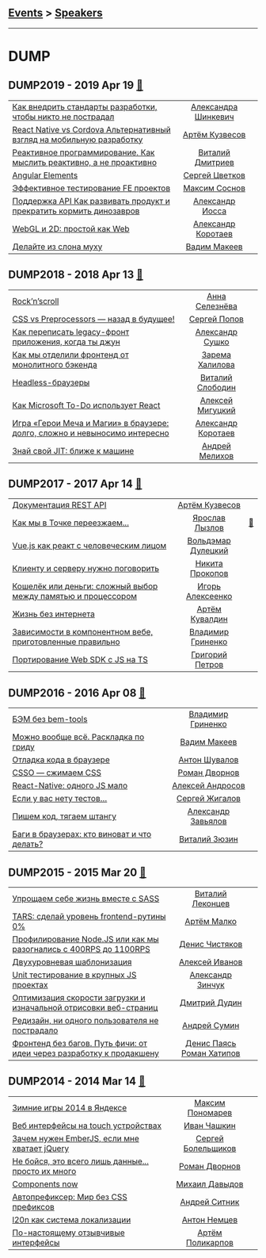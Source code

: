 ## [Events](../README.md) > [Speakers](../speakers.md)
---

# DUMP

## DUMP2019 - 2019 Apr 19 [:movie_camera:](https://www.youtube.com/playlist?list=PLRdS-n5seLRqiGopjk6DN6qtm2C04m_mb)
| | | |
| --- | :---: | --- |
| [Как внедрить стандарты разработки, чтобы никто не пострадал](https://www.youtube.com/watch?v=t7wA0ABNxY0)  |  [Александра Шинкевич](../../speakers/Александра%20Шинкевич.md)  |    |
| [React Native vs Cordova Альтернативный взгляд на мобильную разработку](https://www.youtube.com/watch?v=sNjef7hhd1o)  |  [Артём Кузвесов](../../speakers/Артём%20Кузвесов.md)  |    |
| [Реактивное программирование. Как мыслить реактивно, а не проактивно](https://www.youtube.com/watch?v=8bM4j-BePeM)  |  [Виталий Дмитриев](../../speakers/Виталий%20Дмитриев.md)  |    |
| [Angular Elements](https://www.youtube.com/watch?v=uuQ7V0bFcxE)  |  [Сергей Цветков](../../speakers/Сергей%20Цветков.md)  |    |
| [Эффективное тестирование FE проектов](https://www.youtube.com/watch?v=sgLvPkkG2ok)  |  [Максим Соснов](../../speakers/Максим%20Соснов.md)  |    |
| [Поддержка API Как развивать продукт и прекратить кормить динозавров](https://www.youtube.com/watch?v=5tQyvZAoI-E)  |  [Александр Иосса](../../speakers/Александр%20Иосса.md)  |    |
| [WebGL и 2D: простой как Web](https://www.youtube.com/watch?v=PKNrhSe7ATM)  |  [Александр Коротаев](../../speakers/Александр%20Коротаев.md)  |    |
| [Делайте из слона муху](https://www.youtube.com/watch?v=NCLMjGHePsQ)  |  [Вадим Макеев](../../speakers/Вадим%20Макеев.md)  |    |
## DUMP2018 - 2018 Apr 13 [:movie_camera:](https://www.youtube.com/playlist?list=PLRdS-n5seLRoyY8tjEUDzvxr19JtTLFUf)
| | | |
| --- | :---: | --- |
| [Rock’n’scroll](https://www.youtube.com/watch?v=MPDSBWAg0Do)  |  [Анна Селезнёва](../../speakers/Анна%20Селезнёва.md)  |    |
| [CSS vs Preprocessors — назад в будущее!](https://www.youtube.com/watch?v=PgeyKRHlqnM)  |  [Сергей Попов](../../speakers/Сергей%20Попов.md)  |    |
| [Как переписать legacy-фронт приложения, когда ты джун](https://www.youtube.com/watch?v=323raX_fW6A)  |  [Александр Сушко](../../speakers/Александр%20Сушко.md)  |    |
| [Как мы отделили фронтенд от монолитного бэкенда](https://www.youtube.com/watch?v=Ms7vPiMFhsI)  |  [Зарема Халилова](../../speakers/Зарема%20Халилова.md)  |    |
| [Headless-браузеры](https://www.youtube.com/watch?v=VANpUVKo56I)  |  [Виталий Слободин](../../speakers/Виталий%20Слободин.md)  |    |
| [Как Microsoft To-Do использует React](https://www.youtube.com/watch?v=ZdrnIUgeDAs)  |  [Алексей Мигуцкий](../../speakers/Алексей%20Мигуцкий.md)  |    |
| [Игра «Герои Меча и Магии» в браузере: долго, сложно и невыносимо интересно](https://www.youtube.com/watch?v=eauzFBCJDb0)  |  [Александр Коротаев](../../speakers/Александр%20Коротаев.md)  |    |
| [Знай свой JIT: ближе к машине](https://www.youtube.com/watch?v=ZEwFVEXK1xI)  |  [Андрей Мелихов](../../speakers/Андрей%20Мелихов.md)  |    |
## DUMP2017 - 2017 Apr 14 [:movie_camera:](https://www.youtube.com/playlist?list=PLRdS-n5seLRqoENxUsxmPbUxrFpk5JBmc)
| | | |
| --- | :---: | --- |
| [Документация REST API](https://www.youtube.com/watch?v=zXipJqeetHM)  |  [Артём Кузвесов](../../speakers/Артём%20Кузвесов.md)  |    |
| [Как мы в Точке переезжаем...](https://www.youtube.com/watch?v=FQAiyoge6zQ)  |  [Ярослав Лызлов](../../speakers/Ярослав%20Лызлов.md)  | [:notebook:](https://www.slideshare.net/it-people/ss-75226582)   |
| [Vue.js как реакт с человеческим лицом](https://www.youtube.com/watch?v=tH9RiU01Jso)  |  [Вольдэмар Дулецкий](../../speakers/Вольдэмар%20Дулецкий.md)  |    |
| [Клиенту и серверу нужно поговорить](https://www.youtube.com/watch?v=m-siXL-mbbE)  |  [Никита Прокопов](../../speakers/Никита%20Прокопов.md)  |    |
| [Кошелёк или деньги: сложный выбор между памятью и процессором](https://www.youtube.com/watch?v=9BAPAF85UPI)  |  [Игорь Алексеенко](../../speakers/Игорь%20Алексеенко.md)  |    |
| [Жизнь без интернета](https://www.youtube.com/watch?v=nT5zlWnVOI4)  |  [Артём Кувалдин](../../speakers/Артём%20Кувалдин.md)  |    |
| [Зависимости в компонентном вебе, приготовленные правильно](https://www.youtube.com/watch?v=uXZfcfVlRso)  |  [Владимир Гриненко](../../speakers/Владимир%20Гриненко.md)  |    |
| [Портирование Web SDK c JS на TS](https://www.youtube.com/watch?v=p2SRPi0sqxA)  |  [Григорий Петров](../../speakers/Григорий%20Петров.md)  |    |
## DUMP2016 - 2016 Apr 08 [:movie_camera:](https://www.youtube.com/playlist?list=PLRdS-n5seLRoWZm8I5onZqU9m8HB_hg1S)
| | | |
| --- | :---: | --- |
| [БЭМ без bem-tools](https://www.youtube.com/watch?v=crw46fuxz38)  |  [Владимир Гриненко](../../speakers/Владимир%20Гриненко.md)  |    |
| [Можно вообще всё. Раскладка по гриду](https://www.youtube.com/watch?v=JoRVUILXLxU)  |  [Вадим Макеев](../../speakers/Вадим%20Макеев.md)  |    |
| [Отладка кода в браузере](https://www.youtube.com/watch?v=nPYmp586EE0)  |  [Антон Шувалов](../../speakers/Антон%20Шувалов.md)  |    |
| [CSSO — сжимаем CSS](https://www.youtube.com/watch?v=RQbvWRwreaQ)  |  [Роман Дворнов](../../speakers/Роман%20Дворнов.md)  |    |
| [React-Native: одного JS мало](https://www.youtube.com/watch?v=0E9tFi3ekyc)  |  [Алексей Андросов](../../speakers/Алексей%20Андросов.md)  |    |
| [Если у вас нету тестов…](https://www.youtube.com/watch?v=L7FzfkVJJJc)  |  [Сергей Жигалов](../../speakers/Сергей%20Жигалов.md)  |    |
| [Пишем код, тягаем штангу](https://www.youtube.com/watch?v=YiPN0A-y3xQ)  |  [Александр Завьялов](../../speakers/Александр%20Завьялов.md)  |    |
| [Баги в браузерах: кто виноват и что делать?](https://www.youtube.com/watch?v=K4cQH85bntQ)  |  [Виталий Зюзин](../../speakers/Виталий%20Зюзин.md)  |    |
## DUMP2015 - 2015 Mar 20 [:movie_camera:](https://www.youtube.com/playlist?list=PLRdS-n5seLRrvvG0yU3uoYPKQDXvVW2nn)
| | | |
| --- | :---: | --- |
| [Упрощаем себе жизнь вместе с SASS](https://www.youtube.com/watch?v=M0ju61JCW4Y)  |  [Виталий Леконцев](../../speakers/Виталий%20Леконцев.md)  |    |
| [TARS: сделай уровень frontend-рутины 0%](https://www.youtube.com/watch?v=JZ3thYdmQ3E)  |  [Артём Малко](../../speakers/Артём%20Малко.md)  |    |
| [Профилирование Node.JS или как мы разогнались с 400RPS до 1100RPS](https://www.youtube.com/watch?v=HRO9Fe-rmAM)  |  [Денис Чистяков](../../speakers/Денис%20Чистяков.md)  |    |
| [Двухуровневая шаблонизация](https://www.youtube.com/watch?v=7Zj-Ihc8okc)  |  [Алексей Иванов](../../speakers/Алексей%20Иванов.md)  |    |
| [Unit тестирование в крупных JS проектах](https://www.youtube.com/watch?v=9t_1AOCdMXU)  |  [Александр Зинчук](../../speakers/Александр%20Зинчук.md)  |    |
| [Оптимизация скорости загрузки и изначальной отрисовки веб-страниц](https://www.youtube.com/watch?v=_WNn5Aq4rqc)  |  [Дмитрий Дудин](../../speakers/Дмитрий%20Дудин.md)  |    |
| [Редизайн, ни одного пользователя не пострадало](https://www.youtube.com/watch?v=EGzhO9WRDmg)  |  [Андрей Сумин](../../speakers/Андрей%20Сумин.md)  |    |
| [Фронтенд без багов. Путь фичи: от идеи через разработку к продакшену](https://www.youtube.com/watch?v=7W5ZzrACCkA)  |  [Денис Паясь](../../speakers/Денис%20Паясь.md)  [Роман Хатипов](../../speakers/Роман%20Хатипов.md)  |    |
## DUMP2014 - 2014 Mar 14 [:movie_camera:](https://www.youtube.com/playlist?list=PLRdS-n5seLRo9D03Zoaxbj8oXlaDEFTtj)
| | | |
| --- | :---: | --- |
| [Зимние игры 2014 в Яндексе](https://www.youtube.com/watch?v=Ny8iMI40CoY)  |  [Максим Пономарев](../../speakers/Максим%20Пономарев.md)  |    |
| [Веб интерфейсы на touch устройствах](https://www.youtube.com/watch?v=qvcQUoLAWM4)  |  [Иван Чашкин](../../speakers/Иван%20Чашкин.md)  |    |
| [Зачем нужен EmberJS, если мне хватает jQuery](https://www.youtube.com/watch?v=3-tiWo4QQhc)  |  [Сергей Болельщиков](../../speakers/Сергей%20Болельщиков.md)  |    |
| [Не бойся, это всего лишь данные... просто их много](https://www.youtube.com/watch?v=baPaSBaRKbk)  |  [Роман Дворнов](../../speakers/Роман%20Дворнов.md)  |    |
| [Components now](https://www.youtube.com/watch?v=HYjvz7D-VUU)  |  [Михаил Давыдов](../../speakers/Михаил%20Давыдов.md)  |    |
| [Автопрефиксер: Мир без CSS префиксов](https://www.youtube.com/watch?v=N9o3BqEj5Y0)  |  [Андрей Ситник](../../speakers/Андрей%20Ситник.md)  |    |
| [l20n как система локализации](https://www.youtube.com/watch?v=wYQUohGGFFE)  |  [Антон Немцев](../../speakers/Антон%20Немцев.md)  |    |
| [По-настоящему отзывчивые интерфейсы](https://www.youtube.com/watch?v=2t_C-vm6YTE)  |  [Артём Поликарпов](../../speakers/Артём%20Поликарпов.md)  |    |

